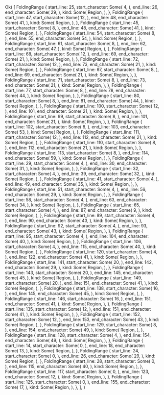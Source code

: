 Ok(
    [
        FoldingRange {
            start_line: 25,
            start_character: Some(
                4,
            ),
            end_line: 26,
            end_character: Some(
                29,
            ),
            kind: Some(
                Region,
            ),
        },
        FoldingRange {
            start_line: 47,
            start_character: Some(
                12,
            ),
            end_line: 48,
            end_character: Some(
                41,
            ),
            kind: Some(
                Region,
            ),
        },
        FoldingRange {
            start_line: 45,
            start_character: Some(
                8,
            ),
            end_line: 48,
            end_character: Some(
                41,
            ),
            kind: Some(
                Region,
            ),
        },
        FoldingRange {
            start_line: 54,
            start_character: Some(
                8,
            ),
            end_line: 55,
            end_character: Some(
                54,
            ),
            kind: Some(
                Region,
            ),
        },
        FoldingRange {
            start_line: 61,
            start_character: Some(
                8,
            ),
            end_line: 62,
            end_character: Some(
                47,
            ),
            kind: Some(
                Region,
            ),
        },
        FoldingRange {
            start_line: 68,
            start_character: Some(
                12,
            ),
            end_line: 69,
            end_character: Some(
                21,
            ),
            kind: Some(
                Region,
            ),
        },
        FoldingRange {
            start_line: 72,
            start_character: Some(
                12,
            ),
            end_line: 73,
            end_character: Some(
                21,
            ),
            kind: Some(
                Region,
            ),
        },
        FoldingRange {
            start_line: 67,
            start_character: Some(
                8,
            ),
            end_line: 69,
            end_character: Some(
                21,
            ),
            kind: Some(
                Region,
            ),
        },
        FoldingRange {
            start_line: 71,
            start_character: Some(
                8,
            ),
            end_line: 73,
            end_character: Some(
                21,
            ),
            kind: Some(
                Region,
            ),
        },
        FoldingRange {
            start_line: 77,
            start_character: Some(
                8,
            ),
            end_line: 78,
            end_character: Some(
                44,
            ),
            kind: Some(
                Region,
            ),
        },
        FoldingRange {
            start_line: 80,
            start_character: Some(
                8,
            ),
            end_line: 81,
            end_character: Some(
                44,
            ),
            kind: Some(
                Region,
            ),
        },
        FoldingRange {
            start_line: 100,
            start_character: Some(
                12,
            ),
            end_line: 101,
            end_character: Some(
                21,
            ),
            kind: Some(
                Region,
            ),
        },
        FoldingRange {
            start_line: 99,
            start_character: Some(
                8,
            ),
            end_line: 101,
            end_character: Some(
                21,
            ),
            kind: Some(
                Region,
            ),
        },
        FoldingRange {
            start_line: 102,
            start_character: Some(
                8,
            ),
            end_line: 103,
            end_character: Some(
                53,
            ),
            kind: Some(
                Region,
            ),
        },
        FoldingRange {
            start_line: 111,
            start_character: Some(
                12,
            ),
            end_line: 112,
            end_character: Some(
                21,
            ),
            kind: Some(
                Region,
            ),
        },
        FoldingRange {
            start_line: 110,
            start_character: Some(
                8,
            ),
            end_line: 112,
            end_character: Some(
                21,
            ),
            kind: Some(
                Region,
            ),
        },
        FoldingRange {
            start_line: 113,
            start_character: Some(
                8,
            ),
            end_line: 114,
            end_character: Some(
                59,
            ),
            kind: Some(
                Region,
            ),
        },
        FoldingRange {
            start_line: 29,
            start_character: Some(
                4,
            ),
            end_line: 30,
            end_character: Some(
                31,
            ),
            kind: Some(
                Region,
            ),
        },
        FoldingRange {
            start_line: 32,
            start_character: Some(
                4,
            ),
            end_line: 39,
            end_character: Some(
                32,
            ),
            kind: Some(
                Region,
            ),
        },
        FoldingRange {
            start_line: 41,
            start_character: Some(
                4,
            ),
            end_line: 49,
            end_character: Some(
                35,
            ),
            kind: Some(
                Region,
            ),
        },
        FoldingRange {
            start_line: 51,
            start_character: Some(
                4,
            ),
            end_line: 56,
            end_character: Some(
                29,
            ),
            kind: Some(
                Region,
            ),
        },
        FoldingRange {
            start_line: 58,
            start_character: Some(
                4,
            ),
            end_line: 63,
            end_character: Some(
                34,
            ),
            kind: Some(
                Region,
            ),
        },
        FoldingRange {
            start_line: 65,
            start_character: Some(
                4,
            ),
            end_line: 87,
            end_character: Some(
                9,
            ),
            kind: Some(
                Region,
            ),
        },
        FoldingRange {
            start_line: 89,
            start_character: Some(
                4,
            ),
            end_line: 90,
            end_character: Some(
                43,
            ),
            kind: Some(
                Region,
            ),
        },
        FoldingRange {
            start_line: 92,
            start_character: Some(
                4,
            ),
            end_line: 93,
            end_character: Some(
                43,
            ),
            kind: Some(
                Region,
            ),
        },
        FoldingRange {
            start_line: 95,
            start_character: Some(
                4,
            ),
            end_line: 104,
            end_character: Some(
                40,
            ),
            kind: Some(
                Region,
            ),
        },
        FoldingRange {
            start_line: 106,
            start_character: Some(
                4,
            ),
            end_line: 115,
            end_character: Some(
                40,
            ),
            kind: Some(
                Region,
            ),
        },
        FoldingRange {
            start_line: 120,
            start_character: Some(
                4,
            ),
            end_line: 122,
            end_character: Some(
                41,
            ),
            kind: Some(
                Region,
            ),
        },
        FoldingRange {
            start_line: 141,
            start_character: Some(
                20,
            ),
            end_line: 142,
            end_character: Some(
                29,
            ),
            kind: Some(
                Region,
            ),
        },
        FoldingRange {
            start_line: 143,
            start_character: Some(
                20,
            ),
            end_line: 145,
            end_character: Some(
                45,
            ),
            kind: Some(
                Region,
            ),
        },
        FoldingRange {
            start_line: 149,
            start_character: Some(
                20,
            ),
            end_line: 151,
            end_character: Some(
                41,
            ),
            kind: Some(
                Region,
            ),
        },
        FoldingRange {
            start_line: 138,
            start_character: Some(
                16,
            ),
            end_line: 145,
            end_character: Some(
                45,
            ),
            kind: Some(
                Region,
            ),
        },
        FoldingRange {
            start_line: 146,
            start_character: Some(
                16,
            ),
            end_line: 151,
            end_character: Some(
                41,
            ),
            kind: Some(
                Region,
            ),
        },
        FoldingRange {
            start_line: 135,
            start_character: Some(
                12,
            ),
            end_line: 151,
            end_character: Some(
                41,
            ),
            kind: Some(
                Region,
            ),
        },
        FoldingRange {
            start_line: 152,
            start_character: Some(
                12,
            ),
            end_line: 153,
            end_character: Some(
                43,
            ),
            kind: Some(
                Region,
            ),
        },
        FoldingRange {
            start_line: 129,
            start_character: Some(
                8,
            ),
            end_line: 154,
            end_character: Some(
                49,
            ),
            kind: Some(
                Region,
            ),
        },
        FoldingRange {
            start_line: 128,
            start_character: Some(
                4,
            ),
            end_line: 154,
            end_character: Some(
                49,
            ),
            kind: Some(
                Region,
            ),
        },
        FoldingRange {
            start_line: 14,
            start_character: Some(
                0,
            ),
            end_line: 18,
            end_character: Some(
                13,
            ),
            kind: Some(
                Region,
            ),
        },
        FoldingRange {
            start_line: 24,
            start_character: Some(
                0,
            ),
            end_line: 26,
            end_character: Some(
                29,
            ),
            kind: Some(
                Region,
            ),
        },
        FoldingRange {
            start_line: 28,
            start_character: Some(
                0,
            ),
            end_line: 115,
            end_character: Some(
                40,
            ),
            kind: Some(
                Region,
            ),
        },
        FoldingRange {
            start_line: 117,
            start_character: Some(
                0,
            ),
            end_line: 123,
            end_character: Some(
                12,
            ),
            kind: Some(
                Region,
            ),
        },
        FoldingRange {
            start_line: 125,
            start_character: Some(
                0,
            ),
            end_line: 155,
            end_character: Some(
                17,
            ),
            kind: Some(
                Region,
            ),
        },
    ],
)